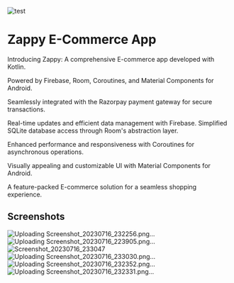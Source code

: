 
![test](https://github.com/prathamb181/Zappy-E-Commerce-App/assets/131811894/3da200ee-7ccb-4975-b83d-021060503401)

# Zappy E-Commerce App

Introducing Zappy: A comprehensive E-commerce app developed with Kotlin.

Powered by Firebase, Room, Coroutines, and Material Components for Android.

Seamlessly integrated with the Razorpay payment gateway for secure transactions.

Real-time updates and efficient data management with Firebase.
Simplified SQLite database access through Room's abstraction layer.

Enhanced performance and responsiveness with Coroutines for asynchronous operations.

Visually appealing and customizable UI with Material Components for Android.

A feature-packed E-commerce solution for a seamless shopping experience.

## Screenshots

![Uploading Screenshot_20230716_232256.png…]()
![Uploading Screenshot_20230716_223905.png…]()
![Screenshot_20230716_233047](https://github.com/prathamb181/Zappy-E-Commerce-App/assets/131811894/d9a58dd9-d0f5-436c-ae03-d3a187da3d3e)
![Uploading Screenshot_20230716_233030.png…]()
![Uploading Screenshot_20230716_232352.png…]()
![Uploading Screenshot_20230716_232331.png…]()

